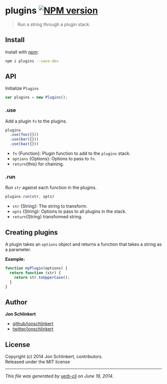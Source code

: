 # plugins [![NPM version](https://badge.fury.io/js/plugins.png)](http://badge.fury.io/js/plugins)

> Run a string through a plugin stack.

## Install
Install with [npm](npmjs.org):

```bash
npm i plugins --save-dev
```

## API

Initialize `Plugins`

```js
var plugins = new Plugins();
```
  


### .use

Add a plugin `fn` to the plugins.

```js
plugins
  .use(foo({}))
  .use(bar({}))
  .use(baz({}))
```

* `fn` {Function}: Plugin function to add to the `plugins` stack. 
* `options` {Options}: Options to pass to `fn`.  
* `return`{this} for chaining. 


### .run

Run `str` against each function in the plugins.

```js
plugins.run(str, opts)
```

* `str` {String}: The string to transform. 
* `opts` {String}: Options to pass to all plugins in the stack.  
* `return`{String} transformed string.


## Creating plugins

A plugin takes an `options` object and returns a function that takes a string as a parameter.

**Example:**

```js
function myPlugin(options) {
  return function (str) {
    return str.toUpperCase();
  }
}
```

## Author

**Jon Schlinkert**
 
+ [github/jonschlinkert](https://github.com/jonschlinkert)
+ [twitter/jonschlinkert](http://twitter.com/jonschlinkert) 

## License
Copyright (c) 2014 Jon Schlinkert, contributors.  
Released under the MIT license

***

_This file was generated by [verb-cli](https://github.com/assemble/verb-cli) on June 19, 2014._